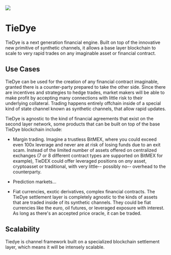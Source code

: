 <a href="https://t.me/TiedyeNetwork">
    <img src="https://img.shields.io/badge/Telegram-https%3A%2F%2Ft.me%2FTiedyeNetwork-%232CA5E0?style=for-the-badge&logo=telegram"/>
</a>

# TieDye

TieDye is a next generation financial engine. Built on top of the innovative new primitive of synthetic channels,
it allows a base layer blockchain to scale to very rapid trades on any imaginable asset or financial contract. 

## Use Cases

TieDye can be used for the creation of any financial contract imaginable, granted there is a counter-party prepared
to take the other side. Since there are incentives and strategies to hedge trades, market makers will be able to make
profit by accepting many connections with little risk to their underlying collateral. Trading happens entirely offchain
inside of a special kind of state channel known as synthetic channels, that allow rapid updates.

TieDye is agnostic to the kind of financial agreements that exist on the second layer network, some products that can
be built on top of the base TieDye blockchain include:

- Margin trading. Imagine a trustless BitMEX, where you could exceed even 100x leverage and never are at risk of losing
funds due to an exit scam. Instead of the limited number of assets offered on centralized exchanges (7 or 8 different contract 
types are supported on BitMEX for example), TieDEX could offer leveraged positions on _any_ asset, cryptoasset or 
traditional, with very little-- possibly no-- overhead to the counterparty.

- Prediction markets...

- Fiat currencies, exotic derivatives, complex financial contracts. The TieDye settlement layer is completely agnostic
to the kinds of assets that are traded inside of its synthetic channels. They could be fiat currencies like the euro,
oil futures, or leveraged exposure with interest. As long as there's an accepted price oracle, it can be traded.

## Scalability

Tiedye is channel framework built on a specialized blockchain settlement layer, which means it will be intensely scalable.

